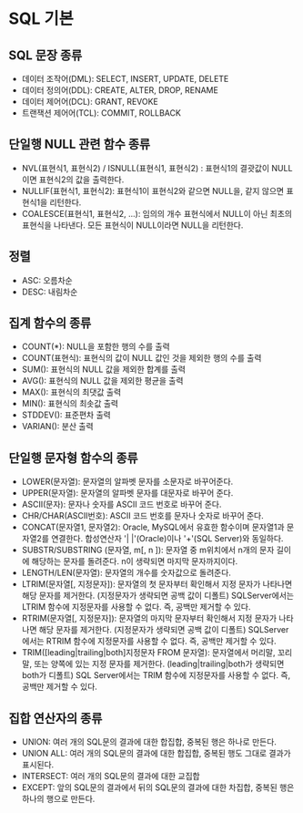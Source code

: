 # SQL 기본
## SQL 문장 종류
* 데이터 조작어(DML): SELECT, INSERT, UPDATE, DELETE
* 데이터 정의어(DDL): CREATE, ALTER, DROP, RENAME
* 데이터 제어어(DCL): GRANT, REVOKE
* 트랜잭션 제어어(TCL): COMMIT, ROLLBACK

## 단일행 NULL 관련 함수 종류
* NVL(표현식1, 표현식2) / ISNULL(표현식1, 표현식2) : 표현식1의 결괏값이 NULL이면 표현식2의 값을 출력한다.
* NULLIF(표현식1, 표현식2): 표현식1이 표현식2와 같으면 NULL을, 같지 않으면 표현식1을 리턴한다.
* COALESCE(표현식1, 표현식2, ...): 임의의 개수 표현식에서 NULL이 아닌 최초의 표현식을 나타낸다. 모든 표현식이 NULL이라면 NULL을 리턴한다.

## 정렬
* ASC: 오름차순
* DESC: 내림차순

## 집계 함수의 종류
* COUNT(*): NULL을 포함한 행의 수를 출력
* COUNT(표현식): 표현식의 값이 NULL 값인 것을 제외한 행의 수를 출력
* SUM(): 표현식의 NULL 값을 제외한 합계를 출력
* AVG(): 표현식의 NULL 값을 제외한 평균을 출력
* MAX(): 표현식의 최댓값 출력
* MIN(): 표현식의 최솟값 출력
* STDDEV(): 표준편차 출력
* VARIAN(): 분산 출력

## 단일행 문자형 함수의 종류
* LOWER(문자열): 문자열의 알파벳 문자를 소문자로 바꾸어준다.
* UPPER(문자열): 문자열의 알파벳 문자를 대문자로 바꾸어 준다.
* ASCII(문자): 문자나 숫자를 ASCII 코드 번호로 바꾸어 준다.
* CHR/CHAR(ASCII번호): ASCII 코드 번호를 문자나 숫자로 바꾸어 준다.
* CONCAT(문자열1, 문자열2): Oracle, MySQL에서 유효한 함수이며 문자열1과 문자열2를 연결한다. 합성연산자 '| |'(Oracle)이나 '+'(SQL Server)와 동일하다.
* SUBSTR/SUBSTRING (문자열, m[, n ]): 문자열 중 m위치에서 n개의 문자 길이에 해당하는 문자를 돌려준다. n이 생략되면 마지막 문자까지이다.
* LENGTH/LEN(문자열): 문자열의 개수를 숫자값으로 돌려준다.
* LTRIM(문자열[, 지정문자]): 문자열의 첫 문자부터 확인해서 지정 문자가 나타나면 해당 문자를 제거한다. (지정문자가 생략되면 공백 값이 디폴트) SQLServer에서는 LTRIM 함수에 지정문자를 사용할 수 없다. 즉, 공백만 제거할 수 있다.
* RTRIM(문자열[, 지정문자]): 문자열의 마지막 문자부터 확인해서 지정 문자가 나타나면 해당 문자를 제거한다. (지정문자가 생략되면 공백 값이 디폴트) SQLServer에서는 RTRIM 함수에 지정문자를 사용할 수 없다. 즉, 공백만 제거할 수 있다.
* TRIM([leading|trailing|both]지정문자 FROM 문자열): 문자열에서 머리말, 꼬리말, 또는 양쪽에 있는 지정 문자를 제거한다. (leading|trailing|both가 생략되면 both가 디폴트) SQL Server에서는 TRIM 함수에 지정문자를 사용할 수 없다. 즉, 공백만 제거할 수 있다.

## 집합 연산자의 종류
* UNION: 여러 개의 SQL문의 결과에 대한 합집합, 중복된 행은 하나로 만든다.
* UNION ALL: 여러 개의 SQL문의 결과에 대한 합집합, 중복된 행도 그대로 결과가 표시된다.
* INTERSECT: 여러 개의 SQL문의 결과에 대한 교집합
* EXCEPT: 앞의 SQL문의 결과에서 뒤의 SQL문의 결과에 대한 차집합, 중복된 행은 하나의 행으로 만든다.